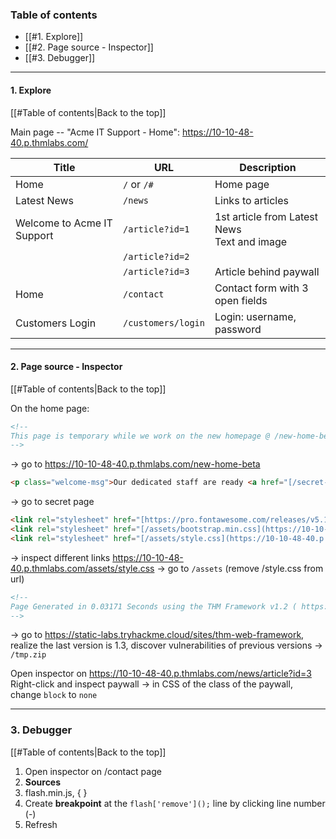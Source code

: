 ### Table of contents
- [[#1. Explore]]
- [[#2. Page source - Inspector]]
- [[#3. Debugger]]

___
#### 1. Explore
[[#Table of contents|Back to the top]]

Main page -- "Acme IT Support - Home": https://10-10-48-40.p.thmlabs.com/

| Title                      | URL                | Description                                    |
| -------------------------- | ------------------ | ---------------------------------------------- |
| Home                       | `/` or `/#`        | Home page                                      |
| Latest News                | `/news`            | Links to articles                              |
| Welcome to Acme IT Support | `/article?id=1`    | 1st article from Latest News<br>Text and image |
|                            | `/article?id=2`    |                                                |
|                            | `/article?id=3`    | Article behind paywall                         |
| Home                       | `/contact`         | Contact form with 3 open fields                |
| Customers Login            | `/customers/login` | Login: username, password                      |

___
#### 2. Page source - Inspector
[[#Table of contents|Back to the top]]

On the home page:
```html
<!--
This page is temporary while we work on the new homepage @ /new-home-beta|
-->
```
$\rightarrow$ go to https://10-10-48-40.p.thmlabs.com/new-home-beta

```html
<p class="welcome-msg">Our dedicated staff are ready <a href="[/secret-page](https://10-10-48-40.p.thmlabs.com/secret-page)">to</a> assist you with your IT problems.</p>
```
$\rightarrow$ go to secret page

```html
<link rel="stylesheet" href="[https://pro.fontawesome.com/releases/v5.12.0/css/all.css](https://pro.fontawesome.com/releases/v5.12.0/css/all.css)" integrity="sha384-ekOryaXPbeCpWQNxMwSWVvQ0+1VrStoPJq54shlYhR8HzQgig1v5fas6YgOqLoKz" crossorigin="anonymous">
<link rel="stylesheet" href="[/assets/bootstrap.min.css](https://10-10-48-40.p.thmlabs.com/assets/bootstrap.min.css)">
<link rel="stylesheet" href="[/assets/style.css](https://10-10-48-40.p.thmlabs.com/assets/style.css)">
```
$\rightarrow$ inspect different links
https://10-10-48-40.p.thmlabs.com/assets/style.css $\rightarrow$ go to `/assets` (remove /style.css from url)

```html
<!--
Page Generated in 0.03171 Seconds using the THM Framework v1.2 ( https://static-labs.tryhackme.cloud/sites/thm-web-framework )
-->
```
$\rightarrow$ go to https://static-labs.tryhackme.cloud/sites/thm-web-framework, realize the last version is 1.3, discover vulnerabilities of previous versions $\rightarrow$ `/tmp.zip`

Open inspector on https://10-10-48-40.p.thmlabs.com/news/article?id=3
Right-click and inspect paywall $\rightarrow$ in CSS of the class of the paywall, change `block` to `none`

___
### 3. Debugger
[[#Table of contents|Back to the top]]

1. Open inspector on /contact page
2. **Sources**
3. flash.min.js, { }
4. Create **breakpoint** at the `flash['remove']();` line by clicking line number (-)
5. Refresh

